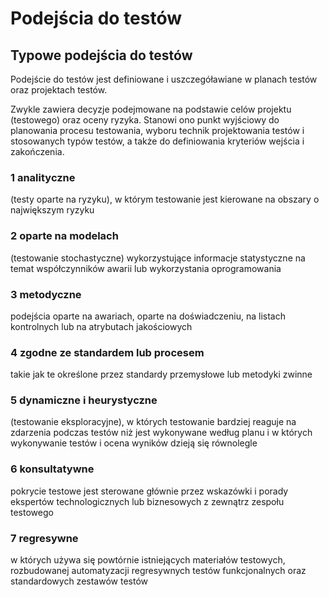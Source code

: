 # Podejścia do testów

## Typowe podejścia do testów

Podejście do testów jest definiowane i uszczegóławiane w planach testów oraz projektach testów. 

Zwykle zawiera decyzje podejmowane na podstawie celów projektu \(testowego\) oraz oceny ryzyka. Stanowi ono punkt wyjściowy do planowania procesu testowania, wyboru technik projektowania testów i stosowanych typów testów, a także do definiowania kryteriów wejścia i zakończenia.

### **1   analityczne**

\(testy oparte na ryzyku\), w którym testowanie jest kierowane na obszary o największym ryzyku

### **2   oparte na modelach**

\(testowanie stochastyczne\) wykorzystujące informacje statystyczne na temat współczynników awarii lub wykorzystania oprogramowania

### **3   metodyczne**

 podejścia oparte na awariach, oparte na doświadczeniu, na listach kontrolnych lub na atrybutach jakościowych

### **4   zgodne ze standardem lub procesem**

takie jak te określone przez standardy przemysłowe lub metodyki zwinne

### **5   dynamiczne i heurystyczne**

\(testowanie eksploracyjne\), w których testowanie bardziej reaguje na zdarzenia podczas testów niż jest wykonywane według planu i w których wykonywanie testów i ocena wyników dzieją się równolegle

### **6   konsultatywne**

pokrycie testowe jest sterowane głównie przez wskazówki i porady ekspertów technologicznych lub biznesowych z zewnątrz zespołu testowego

### **7   regresywne**

 w których używa się powtórnie istniejących materiałów testowych, rozbudowanej automatyzacji regresywnych testów funkcjonalnych oraz standardowych zestawów testów

